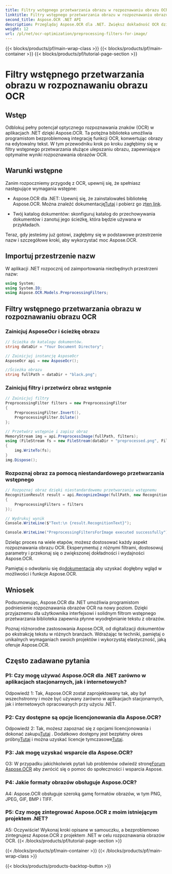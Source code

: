 ```yaml
---
title: Filtry wstępnego przetwarzania obrazu w rozpoznawaniu obrazu OCR
linktitle: Filtry wstępnego przetwarzania obrazu w rozpoznawaniu obrazu OCR
second_title: Aspose.OCR .NET API
description: Przeglądaj Aspose.OCR dla .NET. Zwiększ dokładność OCR dzięki filtrom przetwarzania wstępnego. Pobierz teraz, aby zapewnić bezproblemową integrację.
weight: 12
url: /pl/net/ocr-optimization/preprocessing-filters-for-image/
---
```


{{< blocks/products/pf/main-wrap-class >}}
{{< blocks/products/pf/main-container >}}
{{< blocks/products/pf/tutorial-page-section >}}

# Filtry wstępnego przetwarzania obrazu w rozpoznawaniu obrazu OCR

## Wstęp

Odblokuj pełny potencjał optycznego rozpoznawania znaków (OCR) w aplikacjach .NET dzięki Aspose.OCR. Ta potężna biblioteka umożliwia programistom bezproblemową integrację funkcji OCR, konwertując obrazy na edytowalny tekst. W tym przewodniku krok po kroku zagłębimy się w filtry wstępnego przetwarzania służące ulepszaniu obrazu, zapewniające optymalne wyniki rozpoznawania obrazów OCR.

## Warunki wstępne

Zanim rozpoczniemy przygodę z OCR, upewnij się, że spełniasz następujące wymagania wstępne:

-  Aspose.OCR dla .NET: Upewnij się, że zainstalowałeś bibliotekę Aspose.OCR. Można znaleźć dokumentację[Tutaj](https://reference.aspose.com/ocr/net/) i pobierz go z[ten link](https://releases.aspose.com/ocr/net/).

- Twój katalog dokumentów: skonfiguruj katalog do przechowywania dokumentów i zanotuj jego ścieżkę, która będzie używana w przykładach.

Teraz, gdy jesteśmy już gotowi, zagłębmy się w podstawowe przestrzenie nazw i szczegółowe kroki, aby wykorzystać moc Aspose.OCR.

## Importuj przestrzenie nazw

W aplikacji .NET rozpocznij od zaimportowania niezbędnych przestrzeni nazw:

```csharp
using System;
using System.IO;
using Aspose.OCR.Models.PreprocessingFilters;
```

## Filtry wstępnego przetwarzania obrazu w rozpoznawaniu obrazu OCR

### Zainicjuj AsposeOcr i ścieżkę obrazu

```csharp
// Ścieżka do katalogu dokumentów.
string dataDir = "Your Document Directory";

// Zainicjuj instancję AsposeOcr
AsposeOcr api = new AsposeOcr();

//Ścieżka obrazu
string fullPath = dataDir + "black.png";
```

### Zainicjuj filtry i przetwórz obraz wstępnie

```csharp
// Zainicjuj filtry
PreprocessingFilter filters = new PreprocessingFilter
{
    PreprocessingFilter.Invert(),
    PreprocessingFilter.Dilate()
};

// Przetwórz wstępnie i zapisz obraz
MemoryStream img = api.PreprocessImage(fullPath, filters);
using (FileStream fs = new FileStream(dataDir + "preprocessed.png", FileMode.OpenOrCreate))
{
    img.WriteTo(fs);
}
img.Dispose();
```

### Rozpoznaj obraz za pomocą niestandardowego przetwarzania wstępnego

```csharp
// Rozpoznaj obraz dzięki niestandardowemu przetwarzaniu wstępnemu
RecognitionResult result = api.RecognizeImage(fullPath, new RecognitionSettings
{
    PreprocessingFilters = filters
});

// Wydrukuj wynik
Console.WriteLine($"Text:\n {result.RecognitionText}");

Console.WriteLine("PreprocessingFiltersForImage executed successfully");
```

Dzieląc proces na wiele etapów, możesz dostosować każdy aspekt rozpoznawania obrazu OCR. Eksperymentuj z różnymi filtrami, dostosowuj parametry i przekonaj się o zwiększonej dokładności i wydajności Aspose.OCR.

 Pamiętaj o odwołaniu się do[dokumentacja](https://reference.aspose.com/ocr/net/) aby uzyskać dogłębny wgląd w możliwości i funkcje Aspose.OCR.

## Wniosek

Podsumowując, Aspose.OCR dla .NET umożliwia programistom podniesienie rozpoznawania obrazów OCR na nowy poziom. Dzięki przyjaznemu dla użytkownika interfejsowi i solidnym filtrom wstępnego przetwarzania biblioteka zapewnia płynne wyodrębnianie tekstu z obrazów.

Poznaj różnorodne zastosowania Aspose.OCR, od digitalizacji dokumentów po ekstrakcję tekstu w różnych branżach. Wdrażając te techniki, pamiętaj o unikalnych wymaganiach swoich projektów i wykorzystaj elastyczność, jaką oferuje Aspose.OCR.


## Często zadawane pytania

### P1: Czy mogę używać Aspose.OCR dla .NET zarówno w aplikacjach stacjonarnych, jak i internetowych?

Odpowiedź 1: Tak, Aspose.OCR został zaprojektowany tak, aby był wszechstronny i może być używany zarówno w aplikacjach stacjonarnych, jak i internetowych opracowanych przy użyciu .NET.

### P2: Czy dostępne są opcje licencjonowania dla Aspose.OCR?

 Odpowiedź 2: Tak, możesz zapoznać się z opcjami licencjonowania i dokonać zakupu[Tutaj](https://purchase.aspose.com/buy) . Dodatkowo dostępny jest bezpłatny okres próbny[Tutaj](https://releases.aspose.com/) i można uzyskać licencje tymczasowe[Tutaj](https://purchase.aspose.com/temporary-license/).

### P3: Jak mogę uzyskać wsparcie dla Aspose.OCR?

O3: W przypadku jakichkolwiek pytań lub problemów odwiedź stronę[Forum Aspose.OCR](https://forum.aspose.com/c/ocr/16) aby zwrócić się o pomoc do społeczności i wsparcia Aspose.

### P4: Jakie formaty obrazów obsługuje Aspose.OCR?

A4: Aspose.OCR obsługuje szeroką gamę formatów obrazów, w tym PNG, JPEG, GIF, BMP i TIFF.

### P5: Czy mogę zintegrować Aspose.OCR z moim istniejącym projektem .NET?

A5: Oczywiście! Wykonaj kroki opisane w samouczku, a bezproblemowo zintegrujesz Aspose.OCR z projektem .NET w celu rozpoznawania obrazów OCR.
{{< /blocks/products/pf/tutorial-page-section >}}

{{< /blocks/products/pf/main-container >}}
{{< /blocks/products/pf/main-wrap-class >}}

{{< blocks/products/products-backtop-button >}}
